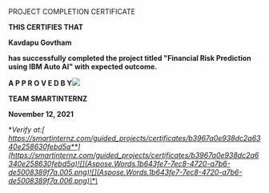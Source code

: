 ﻿PROJECT COMPLETION CERTIFICATE

**THIS CERTIFIES THAT**

**Kavdapu Govtham**

**has successfully completed the project titled "Financial Risk Prediction using IBM Auto AI" with expected outcome.**

**A P P R O V E D B Y![](Aspose.Words.1b643fe7-7ec8-4720-a7b6-de5008389f7a.004.png)**

**TEAM SMARTINTERNZ**

**November 12, 2021**

**Verify at:[ https://smartinternz.com/guided_projects/certificates/b3967a0e938dc2a6340e258630febd5a**](https://smartinternz.com/guided_projects/certificates/b3967a0e938dc2a6340e258630febd5a)![](Aspose.Words.1b643fe7-7ec8-4720-a7b6-de5008389f7a.005.png)![](Aspose.Words.1b643fe7-7ec8-4720-a7b6-de5008389f7a.006.png)\*\*
